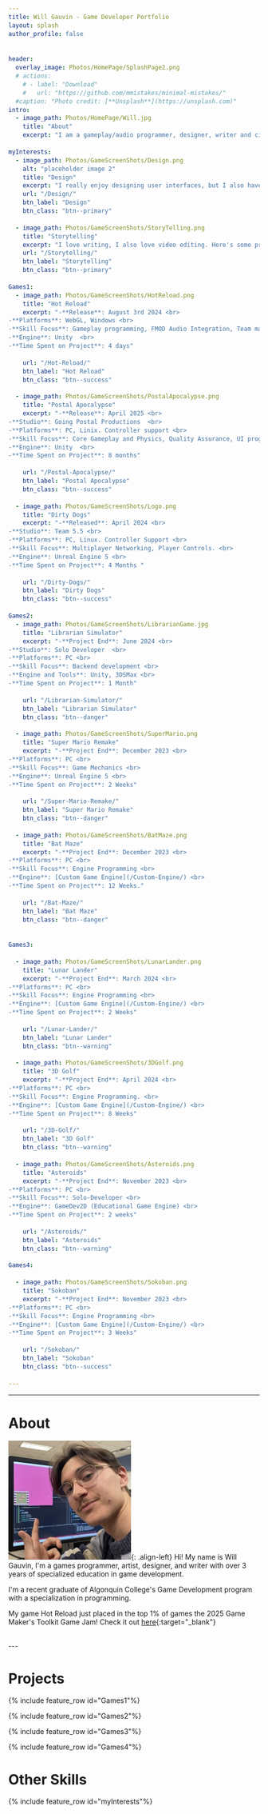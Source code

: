 ```yaml
---
title: Will Gauvin - Game Developer Portfolio
layout: splash
author_profile: false


header:
  overlay_image: Photos/HomePage/SplashPage2.png
  # actions:
    # - label: "Download"
    #   url: "https://github.com/mmistakes/minimal-mistakes/"
  #caption: "Photo credit: [**Unsplash**](https://unsplash.com)"
intro: 
  - image_path: Photos/HomePage/Will.jpg
    title: "About"
    excerpt: "I am a gameplay/audio programmer, designer, writer and cinematic artist with over 3 years of specialized education in this field."

myInterests:
  - image_path: Photos/GameScreenShots/Design.png
    alt: "placeholder image 2"
    title: "Design"
    excerpt: "I really enjoy designing user interfaces, but I also have experience in level design. Check it out!"
    url: "/Design/"
    btn_label: "Design"
    btn_class: "btn--primary"

  - image_path: Photos/GameScreenShots/StoryTelling.png
    title: "Storytelling"
    excerpt: "I love writing, I also love video editing. Here's some projects I've worked on to convey a story to the player."
    url: "/Storytelling/"
    btn_label: "Storytelling"
    btn_class: "btn--primary"

Games1:
  - image_path: Photos/GameScreenShots/HotReload.png
    title: "Hot Reload"
    excerpt: "-**Release**: August 3rd 2024 <br>  
-**Platforms**: WebGL, Windows <br>  
-**Skill Focus**: Gameplay programming, FMOD Audio Integration, Team management <br> 
-**Engine**: Unity  <br> 
-**Time Spent on Project**: 4 days"

    url: "/Hot-Reload/"
    btn_label: "Hot Reload"
    btn_class: "btn--success"

  - image_path: Photos/GameScreenShots/PostalApocalypse.png
    title: "Postal Apocalypse"
    excerpt: "-**Release**: April 2025 <br>  
-**Studio**: Going Postal Productions  <br> 
-**Platforms**: PC, Linix. Controller support <br>  
-**Skill Focus**: Core Gameplay and Physics, Quality Assurance, UI programming. <br> 
-**Engine**: Unity  <br> 
-**Time Spent on Project**: 8 months"

    url: "/Postal-Apocalypse/"
    btn_label: "Postal Apocalypse"
    btn_class: "btn--success"

  - image_path: Photos/GameScreenShots/Logo.png
    title: "Dirty Dogs"
    excerpt: "-**Released**: April 2024 <br>
-**Studio**: Team 5.5 <br>
-**Platforms**: PC, Linux. Controller Support <br>
-**Skill Focus**: Multiplayer Networking, Player Controls. <br>
-**Engine**: Unreal Engine 5 <br>
-**Time Spent on Project**: 4 Months "

    url: "/Dirty-Dogs/"
    btn_label: "Dirty Dogs"
    btn_class: "btn--success"

Games2:
  - image_path: Photos/GameScreenShots/LibrarianGame.jpg
    title: "Librarian Simulator"
    excerpt: "-**Project End**: June 2024 <br>
-**Studio**: Solo Developer  <br> 
-**Platforms**: PC <br>
-**Skill Focus**: Backend development <br>
-**Engine and Tools**: Unity, 3DSMax <br>
-**Time Spent on Project**: 1 Month"

    url: "/Librarian-Simulator/"
    btn_label: "Librarian Simulator"
    btn_class: "btn--danger"

  - image_path: Photos/GameScreenShots/SuperMario.png
    title: "Super Mario Remake"
    excerpt: "-**Project End**: December 2023 <br> 
-**Platforms**: PC <br>
-**Skill Focus**: Game Mechanics <br>
-**Engine**: Unreal Engine 5 <br>
-**Time Spent on Project**: 2 Weeks"

    url: "/Super-Mario-Remake/"
    btn_label: "Super Mario Remake"
    btn_class: "btn--danger"

  - image_path: Photos/GameScreenShots/BatMaze.png
    title: "Bat Maze"
    excerpt: "-**Project End**: December 2023 <br>
-**Platforms**: PC <br>
-**Skill Focus**: Engine Programming <br> 
-**Engine**: [Custom Game Engine](/Custom-Engine/) <br>
-**Time Spent on Project**: 12 Weeks."

    url: "/Bat-Maze/"
    btn_label: "Bat Maze"
    btn_class: "btn--danger"


Games3:

  - image_path: Photos/GameScreenShots/LunarLander.png
    title: "Lunar Lander"
    excerpt: "-**Project End**: March 2024 <br> 
-**Platforms**: PC <br>
-**Skill Focus**: Engine Programming <br> 
-**Engine**: [Custom Game Engine](/Custom-Engine/) <br>
-**Time Spent on Project**: 2 Weeks"

    url: "/Lunar-Lander/"
    btn_label: "Lunar Lander"
    btn_class: "btn--warning"
    
  - image_path: Photos/GameScreenShots/3DGolf.png
    title: "3D Golf"
    excerpt: "-**Project End**: April 2024 <br> 
-**Platforms**: PC <br>
-**Skill Focus**: Engine Programming. <br>
-**Engine**: [Custom Game Engine](/Custom-Engine/) <br>
-**Time Spent on Project**: 8 Weeks"

    url: "/3D-Golf/"
    btn_label: "3D Golf"
    btn_class: "btn--warning"

  - image_path: Photos/GameScreenShots/Asteroids.png
    title: "Asteroids"
    excerpt: "-**Project End**: November 2023 <br>
-**Platforms**: PC <br>
-**Skill Focus**: Solo-Developer <br> 
-**Engine**: GameDev2D (Educational Game Engine) <br>
-**Time Spent on Project**: 2 weeks"

    url: "/Asteroids/"
    btn_label: "Asteroids"
    btn_class: "btn--warning"

Games4:

  - image_path: Photos/GameScreenShots/Sokoban.png
    title: "Sokoban"
    excerpt: "-**Project End**: November 2023 <br>
-**Platforms**: PC <br>
-**Skill Focus**: Engine Programming <br>
-**Engine**: [Custom Game Engine](/Custom-Engine/) <br>
-**Time Spent on Project**: 3 Weeks"

    url: "/Sokoban/"
    btn_label: "Sokoban"
    btn_class: "btn--success"

---
```

<style>
  .page__hero--overlay .page__title {
    text-align: center;
  }

.page__hero--overlay .page__title,
.page__hero--overlay h1.page__title {
  color: #ffffffff !important; /* your color */
  -webkit-text-fill-color: #ffffffff !important; /* ensures no gradient mask */
}
.page__hero--overlay .page__title {
  display: inline-block; /* shrink-wrap to text */
  background-color: rgba(0, 0, 0, 0.5); /* 50% black */
  padding: 0.3em 0.3em;
  border-radius: 6px;
  margin: 0 auto;
}

</style>

---

# About

![image-left](Photos/HomePage/Will246.jpg){: .align-left}
Hi! My name is Will Gauvin, I'm a games programmer, artist, designer, and writer with over 3 years of specialized education in game development.

I'm a recent graduate of Algonquin College's Game Development program with a specialization in programming.

My game Hot Reload just placed in the top 1% of games the 2025 Game Maker's Toolkit Game Jam! Check it out [here](https://willygauvin.itch.io/hotreload){:target="_blank"}

<br>
---


# Projects

{% include feature_row id="Games1"%}

{% include feature_row id="Games2"%}

{% include feature_row id="Games3"%}

{% include feature_row id="Games4"%}

# Other Skills

{% include feature_row id="myInterests"%}




<!--- 
{% include feature_row id="feature_row3" type="right" %}

-->


